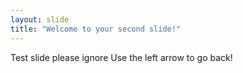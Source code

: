 ```yaml
---
layout: slide
title: "Welcome to your second slide!"
---
```

Test slide please ignore
Use the left arrow to go back!